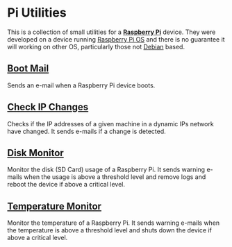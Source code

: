 # Pi Utilities

This is a collection of small utilities for a [**Raspberry Pi**](https://www.raspberrypi.com/) device. They were developed on a device running [Raspberry Pi OS](https://www.raspberrypi.com/software/) and there is no guarantee it will working on other OS, particularly those not [Debian](https://www.debian.org/) based. 

## [Boot Mail](boot_mail)
Sends an e-mail when a Raspberry Pi device boots.

## [Check IP Changes](check_ip_changes)
Checks if the IP addresses of a given machine in a dynamic IPs network have changed. It sends e-mails if a change is detected.

## [Disk Monitor](disk_monitor)
Monitor the disk (SD Card) usage of a Raspberry Pi. It sends warning e-mails when the usage is above a threshold level and remove logs and reboot the device if above a critical level.

## [Temperature Monitor](temperature_monitor)
Monitor the temperature of a Raspberry Pi. It sends warning e-mails when the temperature is above a threshold level and shuts down the device if above a critical level.
